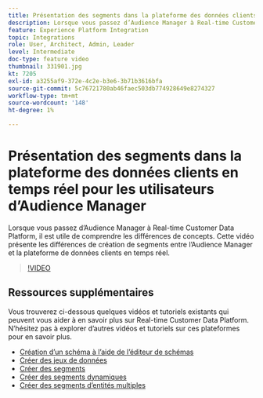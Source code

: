 ```yaml
---
title: Présentation des segments dans la plateforme des données clients en temps réel pour les utilisateurs d’Audience Manager
description: Lorsque vous passez d’Audience Manager à Real-time Customer Data Platform, il est utile de comprendre les différences de concepts. Cette vidéo présente les différences de création de segments entre l’Audience Manager et la plateforme de données clients en temps réel.
feature: Experience Platform Integration
topic: Integrations
role: User, Architect, Admin, Leader
level: Intermediate
doc-type: feature video
thumbnail: 331901.jpg
kt: 7205
exl-id: a3255af9-372e-4c2e-b3e6-3b71b3616bfa
source-git-commit: 5c76721780ab46faec503db774928649e8274327
workflow-type: tm+mt
source-wordcount: '148'
ht-degree: 1%

---
```


# Présentation des segments dans la plateforme des données clients en temps réel pour les utilisateurs d’Audience Manager

Lorsque vous passez d’Audience Manager à Real-time Customer Data Platform, il est utile de comprendre les différences de concepts. Cette vidéo présente les différences de création de segments entre l’Audience Manager et la plateforme de données clients en temps réel.

>[!VIDEO](https://video.tv.adobe.com/v/347030/?quality=12&learn=on&captions=fre_fr)

## Ressources supplémentaires

Vous trouverez ci-dessous quelques vidéos et tutoriels existants qui peuvent vous aider à en savoir plus sur Real-time Customer Data Platform. N’hésitez pas à explorer d’autres vidéos et tutoriels sur ces plateformes pour en savoir plus.

* [Création d’un schéma à l’aide de l’éditeur de schémas](https://experienceleague.adobe.com/docs/experience-platform/xdm/tutorials/create-schema-ui.html?lang=fr#getting-started)
* [Créer des jeux de données](https://experienceleague.adobe.com/docs/platform-learn/getting-started-for-data-architects-and-data-engineers/create-datasets.html?lang=fr#permissions-required)
* [Créer des segments](https://experienceleague.adobe.com/docs/platform-learn/tutorials/segments/create-segments.html?lang=fr#segments)
* [ Créer des segments dynamiques ](https://experienceleague.adobe.com/docs/platform-learn/tutorials/segments/create-dynamic-segments.html?lang=fr#segments)
* [ Créer des segments d’entités multiples ](https://experienceleague.adobe.com/docs/platform-learn/tutorials/segments/create-multi-entity-segments.html?lang=fr#segments)
